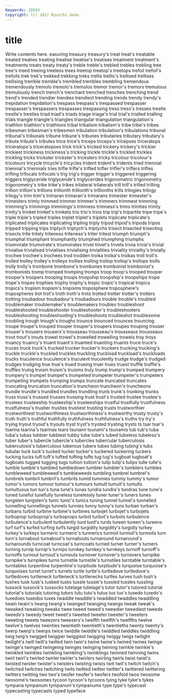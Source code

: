 ```yaml
---
Keywords: 20593 
Copyright: (C) 2017 Ryuichi Ueda
---
```


# title

Write contents here.
easuring treasury treasury's treat treat's treatable
treated treaties treating treatise treatise's treatises treatment treatment's treatments treats
treaty treaty's treble treble's trebled trebles trebling tree tree's treed
treeing treeless trees treetop treetop's treetops trefoil trefoil's trefoils trek
trek's trekked trekking treks trellis trellis's trellised trellises trellising tremble
tremble's trembled trembles trembling tremendous tremendously tremolo tremolo's tremolos tremor
tremor's tremors tremulous tremulously trench trench's trenchant trenched trenches trenching
trend trend's trended trendier trendies trendiest trending trends trendy trendy's
trepidation trepidation's trespass trespass's trespassed trespasser trespasser's trespassers trespasses trespassing
tress tress's tresses trestle trestle's trestles triad triad's triads triage
triage's trial trial's trialled trialling trials triangle triangle's triangles triangular
triangulation triangulation's triathlon triathlon's triathlons tribal tribalism tribalism's tribe tribe's
tribes tribesman tribesman's tribesmen tribulation tribulation's tribulations tribunal tribunal's tribunals
tribune tribune's tribunes tributaries tributary tributary's tribute tribute's tributes trice
trice's triceps triceps's tricepses triceratops triceratops's triceratopses trick trick's tricked
trickery trickery's trickier trickiest trickiness trickiness's tricking trickle trickle's trickled
trickles trickling tricks trickster trickster's tricksters tricky tricolour tricolour's tricolours
tricycle tricycle's tricycles trident trident's tridents tried triennial triennial's triennials
tries trifle trifle's trifled trifler trifler's triflers trifles trifling trifocals
trifocals's trig trig's trigger trigger's triggered triggering triggers triglyceride triglyceride's
triglycerides trigonometric trigonometry trigonometry's trike trike's trikes trilateral trilaterals trill
trill's trilled trilling trillion trillion's trillions trillionth trillionth's trillionths trills
trilogies trilogy trilogy's trim trim's trimaran trimaran's trimarans trimester trimester's
trimesters trimly trimmed trimmer trimmer's trimmers trimmest trimming trimming's trimmings
trimmings's trimness trimness's trims trinities trinity trinity's trinket trinket's trinkets
trio trio's trios trip trip's tripartite tripe tripe's triple triple's
tripled triples triplet triplet's triplets triplicate triplicate's triplicated triplicates triplicating
tripling triply tripod tripod's tripods tripos tripped tripping trips triptych
triptych's triptychs trisect trisected trisecting trisects trite tritely triteness triteness's
triter tritest triumph triumph's triumphal triumphant triumphantly triumphed triumphing triumphs
triumvirate triumvirate's triumvirates trivet trivet's trivets trivia trivia's trivial trivialise
trivialised trivialises trivialising trivialities triviality triviality's trivially trochee trochee's trochees
trod trodden troika troika's troikas troll troll's trolled trolley trolley's
trolleys trollies trolling trollop trollop's trollops trolls trolly trolly's trombone
trombone's trombones trombonist trombonist's trombonists tromp tromped tromping tromps troop
troop's trooped trooper trooper's troopers trooping troops troopship troopship's troopships
trope trope's tropes trophies trophy trophy's tropic tropic's tropical tropics
tropics's tropism tropism's tropisms troposphere troposphere's tropospheres trot trot's troth
troth's trots trotted trotter trotter's trotters trotting troubadour troubadour's troubadours
trouble trouble's troubled troublemaker troublemaker's troublemakers troubles troubleshoot troubleshooted troubleshooter
troubleshooter's troubleshooters troubleshooting troubleshooting's troubleshoots troubleshot troublesome troubling trough trough's
troughs trounce trounced trounces trouncing troupe troupe's trouped trouper trouper's
troupers troupes trouping trouser trouser's trousers trousers's trousseau trousseau's trousseaus
trousseaux trout trout's trouts trowel trowel's trowelled trowelling trowels troy
troys truancy truancy's truant truant's truanted truanting truants truce truce's
truces truck truck's trucked trucker trucker's truckers trucking trucking's truckle
truckle's truckled truckles truckling truckload truckload's truckloads trucks truculence truculence's
truculent truculently trudge trudge's trudged trudges trudging true true's trued
trueing truer trues truest truffle truffle's truffles truing truism truism's
truisms truly trump trump's trumped trumpery trumpery's trumpet trumpet's trumpeted
trumpeter trumpeter's trumpeters trumpeting trumpets trumping trumps truncate truncated truncates
truncating truncation truncation's truncheon truncheon's truncheons trundle trundle's trundled trundles
trundling trunk trunk's trunking trunks truss truss's trussed trusses trussing
trust trust's trusted trustee trustee's trustees trusteeship trusteeship's trusteeships trustful
trustfully trustfulness trustfulness's trustier trusties trustiest trusting trusts trustworthier trustworthiest
trustworthiness trustworthiness's trustworthy trusty trusty's truth truth's truthful truthfully truthfulness
truthfulness's truths try try's trying tryout tryout's tryouts tryst tryst's
trysted trysting trysts ts tsar tsar's tsarina tsarina's tsarinas tsars
tsunami tsunami's tsunamis tub tub's tuba tuba's tubas tubbier tubbiest
tubby tube tube's tubed tubeless tubeless's tuber tuber's tubercle tubercle's
tubercles tubercular tuberculosis tuberculosis's tuberculous tuberous tubers tubes tubing tubing's
tubs tubular tuck tuck's tucked tucker tucker's tuckered tuckering tuckers
tucking tucks tuft tuft's tufted tufting tufts tug tug's tugboat
tugboat's tugboats tugged tugging tugs tuition tuition's tulip tulip's tulips
tulle tulle's tumble tumble's tumbled tumbledown tumbler tumbler's tumblers tumbles
tumbleweed tumbleweed's tumbleweeds tumbling tumbrel tumbrel's tumbrels tumbril tumbril's tumbrils
tumid tummies tummy tummy's tumor tumor's tumors tumour tumour's tumours
tumult tumult's tumults tumultuous tun tun's tuna tuna's tunas tundra
tundra's tundras tune tune's tuned tuneful tunefully tuneless tunelessly tuner
tuner's tuners tunes tungsten tungsten's tunic tunic's tunics tuning tunnel
tunnel's tunnelled tunnelling tunnellings tunnels tunnies tunny tunny's tuns turban
turban's turbans turbid turbine turbine's turbines turbojet turbojet's turbojets turboprop
turboprop's turboprops turbot turbot's turbots turbulence turbulence's turbulent turbulently turd
turd's turds tureen tureen's tureens turf turf's turfed turfing turfs
turgid turgidity turgidity's turgidly turkey turkey's turkeys turmeric turmeric's turmerics
turmoil turmoil's turmoils turn turn's turnabout turnabout's turnabouts turnaround turnaround's
turnarounds turncoat turncoat's turncoats turned turner turner's turners turning turnip
turnip's turnips turnkey turnkey's turnkeys turnoff turnoff's turnoffs turnout turnout's
turnouts turnover turnover's turnovers turnpike turnpike's turnpikes turns turnstile turnstile's
turnstiles turntable turntable's turntables turpentine turpentine's turpitude turpitude's turquoise turquoise's
turquoises turret turret's turrets turtle turtle's turtledove turtledove's turtledoves turtleneck
turtleneck's turtlenecks turtles turves tush tush's tushes tusk tusk's tusked
tusks tussle tussle's tussled tussles tussling tussock tussock's tussocks tutelage
tutelage's tutor tutor's tutored tutorial tutorial's tutorials tutoring tutors tutu
tutu's tutus tux tux's tuxedo tuxedo's tuxedoes tuxedos tuxes twaddle
twaddle's twaddled twaddles twaddling twain twain's twang twang's twanged twanging
twangs tweak tweak's tweaked tweaking tweaks twee tweed tweed's tweedier
tweediest tweeds tweeds's tweedy tweet tweet's tweeted tweeter tweeter's tweeters
tweeting tweets tweezers tweezers's twelfth twelfth's twelfths twelve twelve's twelves
twenties twentieth twentieth's twentieths twenty twenty's twerp twerp's twerps twice
twiddle twiddle's twiddled twiddles twiddling twig twig's twigged twiggier twiggiest
twigging twiggy twigs twilight twilight's twill twill's twilled twin twin's
twine twine's twined twines twinge twinge's twinged twingeing twinges twinging
twining twinkle twinkle's twinkled twinkles twinkling twinkling's twinklings twinned twinning
twins twirl twirl's twirled twirler twirler's twirlers twirling twirls twist
twist's twisted twister twister's twisters twisting twists twit twit's twitch
twitch's twitched twitches twitching twits twitted twitter twitter's twittered twittering
twitters twitting two two's twofer twofer's twofers twofold twos twosome
twosome's twosomes tycoon tycoon's tycoons tying tyke tyke's tykes tympana
tympanum tympanum's tympanums type type's typecast typecasting typecasts typed typeface

